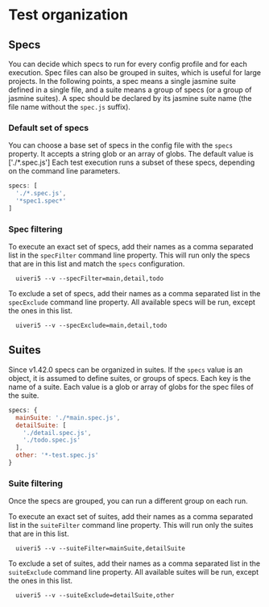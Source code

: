 # Test organization

## Specs
You can decide which specs to run for every config profile and for each execution.
Spec files can also be grouped in suites, which is useful for large projects.
In the following points, a spec means a single jasmine suite defined in a single file,
and a suite means a group of specs (or a group of jasmine suites).
A spec should be declared by its jasmine suite name (the file name without the `spec.js` suffix).

### Default set of specs
You can choose a base set of specs in the config file with the `specs` property.
It accepts a string glob or an array of globs. The default value is ['./*.spec.js']
Each test execution runs a subset of these specs, depending on the command line parameters.
```javascript
specs: [
  './*.spec.js',
  '*spec1.spec*'
]
```
### Spec filtering
To execute an exact set of specs, add their names as a comma separated list in the `specFilter`
command line property. This will run only the specs that are in this list and match the `specs` configuration.
```console
  uiveri5 --v --specFilter=main,detail,todo
```

To exclude a set of specs, add their names as a comma separated list in the `specExclude`
command line property. All available specs will be run, except the ones in this list.
```console
  uiveri5 --v --specExclude=main,detail,todo
```

## Suites
Since v1.42.0 specs can be organized in suites. If the `specs` value is an object, it is assumed to
define suites, or groups of specs. Each key is the name of a suite.
Each value is a glob or array of globs for the spec files of the suite.
```javascript
specs: {
  mainSuite: './*main.spec.js',
  detailSuite: [
    './detail.spec.js',
    './todo.spec.js'
  ],
  other: '*-test.spec.js'
}
```

### Suite filtering
Once the specs are grouped, you can run a different group on each run.

To execute an exact set of suites, add their names as a comma separated list in the `suiteFilter`
command line property. This will run only the suites that are in this list.
```console
  uiveri5 --v --suiteFilter=mainSuite,detailSuite
```

To exclude a set of suites, add their names as a comma separated list in the `suiteExclude`
command line property. All available suites will be run, except the ones in this list.
```console
  uiveri5 --v --suiteExclude=detailSuite,other
```
